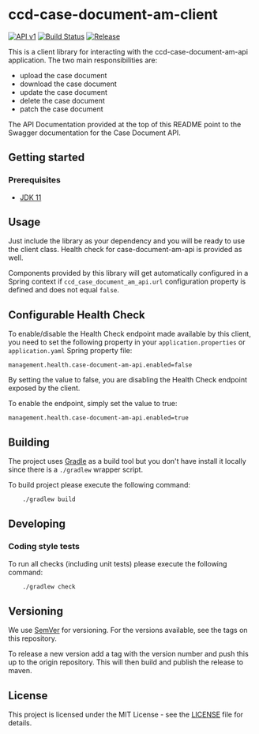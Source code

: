 # ccd-case-document-am-client

[![API v1](https://img.shields.io/badge/API%20Docs-v1-e140ad.svg)](https://hmcts.github.io/reform-api-docs/swagger.html?url=https://hmcts.github.io/reform-api-docs/specs/ccd-case-document-am-api.json)
[![Build Status](https://travis-ci.com/hmcts/ccd-case-document-am-client.svg?branch=master)](https://travis-ci.com/hmcts/ccd-case-document-am-client)
[![Release](https://jitpack.io/v/hmcts/ccd-case-document-am-client.svg)](https://jitpack.io/#hmcts/ccd-case-document-am-client)

This is a client library for interacting with the ccd-case-document-am-api application. The two main responsibilities are:
 - upload the case document
 - download the case document
 - update the case document
 - delete the case document
 - patch the case document

The API Documentation provided at the top of this README point to the Swagger documentation for the Case Document API.
## Getting started

### Prerequisites

- [JDK 11](https://www.oracle.com/java)

## Usage

Just include the library as your dependency and you will be ready to use the client class. Health check for case-document-am-api is provided as well.

Components provided by this library will get automatically configured in a Spring context if `ccd_case_document_am_api.url` configuration property is defined and does not equal `false`.

## Configurable Health Check
To enable/disable the Health Check endpoint made available by this client, you need to set the following property in your `application.properties` or `application.yaml` Spring property file:
```
management.health.case-document-am-api.enabled=false
```
By setting the value to false, you are disabling the Health Check endpoint exposed by the client.

To enable the endpoint, simply set the value to true:
```
management.health.case-document-am-api.enabled=true
```

## Building

The project uses [Gradle](https://gradle.org) as a build tool but you don't have install it locally since there is a
`./gradlew` wrapper script.

To build project please execute the following command:

```bash
    ./gradlew build
```

## Developing

### Coding style tests

To run all checks (including unit tests) please execute the following command:

```bash
    ./gradlew check
```

## Versioning

We use [SemVer](http://semver.org/) for versioning.
For the versions available, see the tags on this repository.

To release a new version add a tag with the version number and push this up to the origin repository. This will then
build and publish the release to maven.

## License

This project is licensed under the MIT License - see the [LICENSE](LICENSE.md) file for details.
